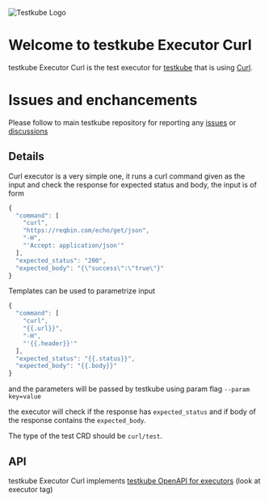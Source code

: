 ![Testkube Logo](https://raw.githubusercontent.com/kubeshop/testkube/main/assets/testkube-color-gray.png)

# Welcome to testkube Executor Curl

testkube Executor Curl is the test executor for [testkube](https://testkube.io) that is using [Curl](https://curl.se/).

# Issues and enchancements

Please follow to main testkube repository for reporting any [issues](https://github.com/kubeshop/testkube/issues) or [discussions](https://github.com/kubeshop/testkube/discussions)

## Details

Curl executor is a very simple one, it runs a curl command given as the input and check the response for expected status and body, the input is of form

```js
{
  "command": [
    "curl",
    "https://reqbin.com/echo/get/json",
    "-H",
    "'Accept: application/json'"
  ],
  "expected_status": "200",
  "expected_body": "{\"success\":\"true\"}"
}
```

Templates can be used to parametrize input

```js
{
  "command": [
    "curl",
    "{{.url}}",
    "-H",
    "'{{.header}}'"
  ],
  "expected_status": "{{.status}}",
  "expected_body": "{{.body}}"
}
```

and the parameters will be passed by testkube using param flag ```--param key=value```

the executor will check if the response has `expected_status` and if body of the response contains the `expected_body`.

The type of the test CRD should be `curl/test`.

## API

testkube Executor Curl implements [testkube OpenAPI for executors](https://docs.testkube.io/openapi) (look at executor tag)
